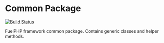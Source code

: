# Common Package

[![Build Status](https://travis-ci.org/fuelphp/common.png?branch=develop)](https://travis-ci.org/fuelphp/common)

FuelPHP framework common package. Contains generic classes and helper methods.

